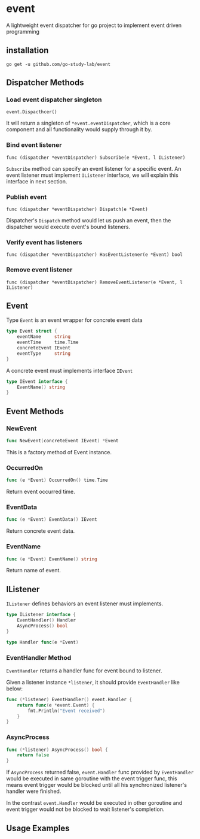 # event
A lightweight event dispatcher for go project to implement event driven programming 


## installation
```shell
go get -u github.com/go-study-lab/event
```

## Dispatcher Methods

### Load event dispatcher singleton
```
event.Dispacthcer()
```
It will return a singleton of `*event.eventDispatcher`, which is a core component and all functionality would supply through it by.

### Bind event listener
```shell
func (dispatcher *eventDispatcher) Subscribe(e *Event, l IListener)
```
`Subscribe` method can specify an event listener for a specific event.
An event listener must implement `IListener` interface, we will explain this interface in next section. 

### Publish event
```shell
func (dispatcher *eventDispatcher) Dispatch(e *Event)
```
Dispatcher's `Dispatch` method would let us push an event, then the dispatcher would execute event's bound listeners. 
### Verify event has listeners
```shell
func (dispatcher *eventDispatcher) HasEventListener(e *Event) bool
```

### Remove event listener
```shell
func (dispatcher *eventDispatcher) RemoveEventListener(e *Event, l IListener)
```

## Event
Type `Event` is an event wrapper for concrete event data
```go
type Event struct {
    eventName     string
    eventTime     time.Time
    concreteEvent IEvent
    eventType     string
}
```
A concrete event must implements interface `IEvent`
```go
type IEvent interface {
    EventName() string
}
```

## Event Methods

### NewEvent

```go
func NewEvent(concreteEvent IEvent) *Event
```
This is a factory method of Event instance.

### OccurredOn
```go
func (e *Event) OccurredOn() time.Time
```
Return event occurred time.

### EventData
```go
func (e *Event) EventData() IEvent
```
Return concrete event data.

### EventName

```go
func (e *Event) EventName() string
```
Return name of event.

## IListener

`IListener` defines behaviors an event listener must implements.
```go
type IListener interface {
    EventHandler() Handler
    AsyncProcess() bool
}

type Handler func(e *Event)
```

### EventHandler Method
 `EventHandler` returns a handler func for event bound to listener.

Given a listener instance `*listener`, it should provide `EventHandler` like below:
```go
func (*listener) EventHandler() event.Handler {
    return func(e *event.Event) {
        fmt.Println("Event received")
    }
}
```
### AsyncProcess
```go
func (*listener) AsyncProcess() bool {
    return false
}
```
If `AsyncProcess` returned false, `event.Handler` func  provided by `EventHandler` would be executed in same goroutine with the event trigger func,
this means event trigger would be blocked until all his synchronized listener's handler were finished. 

In the contrast `event.Handler` would be executed in other goroutine and event trigger would not
be blocked to wait listener's completion. 


## Usage Examples
